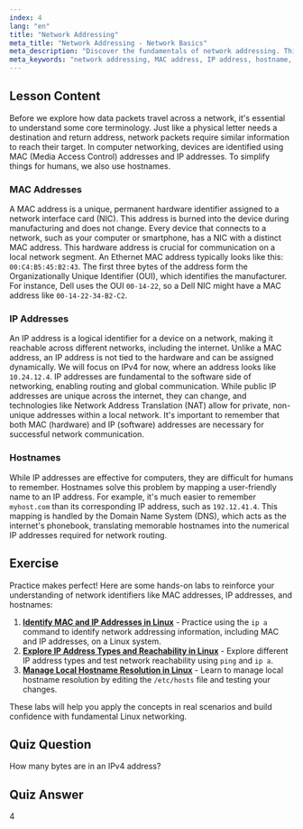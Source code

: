 ```yaml
---
index: 4
lang: "en"
title: "Network Addressing"
meta_title: "Network Addressing - Network Basics"
meta_description: "Discover the fundamentals of network addressing. This guide explains MAC addresses, IP addresses, and hostnames, key concepts for understanding how devices communicate in Linux networking."
meta_keywords: "network addressing, MAC address, IP address, hostname, network identifiers, Linux networking, network basics, beginner, tutorial, guide"
---
```


## Lesson Content

Before we explore how data packets travel across a network, it's essential to understand some core terminology. Just like a physical letter needs a destination and return address, network packets require similar information to reach their target. In computer networking, devices are identified using MAC (Media Access Control) addresses and IP addresses. To simplify things for humans, we also use hostnames.

### MAC Addresses

A MAC address is a unique, permanent hardware identifier assigned to a network interface card (NIC). This address is burned into the device during manufacturing and does not change. Every device that connects to a network, such as your computer or smartphone, has a NIC with a distinct MAC address. This hardware address is crucial for communication on a local network segment. An Ethernet MAC address typically looks like this: `00:C4:B5:45:B2:43`. The first three bytes of the address form the Organizationally Unique Identifier (OUI), which identifies the manufacturer. For instance, Dell uses the OUI `00-14-22`, so a Dell NIC might have a MAC address like `00-14-22-34-B2-C2`.

### IP Addresses

An IP address is a logical identifier for a device on a network, making it reachable across different networks, including the internet. Unlike a MAC address, an IP address is not tied to the hardware and can be assigned dynamically. We will focus on IPv4 for now, where an address looks like `10.24.12.4`. IP addresses are fundamental to the software side of networking, enabling routing and global communication. While public IP addresses are unique across the internet, they can change, and technologies like Network Address Translation (NAT) allow for private, non-unique addresses within a local network. It's important to remember that both MAC (hardware) and IP (software) addresses are necessary for successful network communication.

### Hostnames

While IP addresses are effective for computers, they are difficult for humans to remember. Hostnames solve this problem by mapping a user-friendly name to an IP address. For example, it's much easier to remember `myhost.com` than its corresponding IP address, such as `192.12.41.4`. This mapping is handled by the Domain Name System (DNS), which acts as the internet's phonebook, translating memorable hostnames into the numerical IP addresses required for network routing.

## Exercise

Practice makes perfect! Here are some hands-on labs to reinforce your understanding of network identifiers like MAC addresses, IP addresses, and hostnames:

1.  **[Identify MAC and IP Addresses in Linux](https://labex.io/labs/comptia-identify-mac-and-ip-addresses-in-linux-592731)** - Practice using the `ip a` command to identify network addressing information, including MAC and IP addresses, on a Linux system.
2.  **[Explore IP Address Types and Reachability in Linux](https://labex.io/labs/comptia-explore-ip-address-types-and-reachability-in-linux-592780)** - Explore different IP address types and test network reachability using `ping` and `ip a`.
3.  **[Manage Local Hostname Resolution in Linux](https://labex.io/labs/comptia-manage-local-hostname-resolution-in-linux-592792)** - Learn to manage local hostname resolution by editing the `/etc/hosts` file and testing your changes.

These labs will help you apply the concepts in real scenarios and build confidence with fundamental Linux networking.

## Quiz Question

How many bytes are in an IPv4 address?

## Quiz Answer

4
